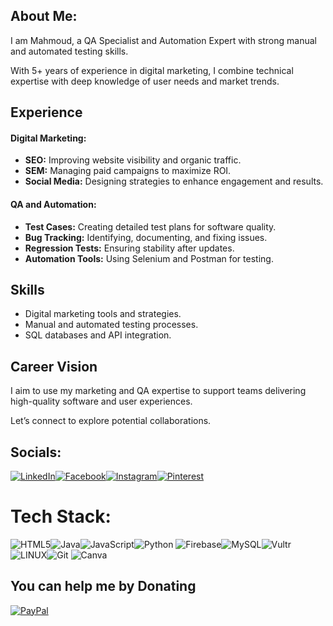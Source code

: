 ##  About Me:
I am Mahmoud, a QA Specialist and Automation Expert with strong manual and automated testing skills.  

With 5+ years of experience in digital marketing, 
I combine technical expertise with deep knowledge of user needs and market trends.  

## Experience  

#### Digital Marketing:  
- **SEO:** Improving website visibility and organic traffic.  
- **SEM:** Managing paid campaigns to maximize ROI.  
- **Social Media:** Designing strategies to enhance engagement and results.  

#### QA and Automation:  
- **Test Cases:** Creating detailed test plans for software quality.  
- **Bug Tracking:** Identifying, documenting, and fixing issues.  
- **Regression Tests:** Ensuring stability after updates.  
- **Automation Tools:** Using Selenium and Postman for testing.  

## Skills  
- Digital marketing tools and strategies.  
- Manual and automated testing processes.  
- SQL databases and API integration.  

## Career Vision  
I aim to use my marketing and QA expertise to support teams delivering high-quality software and user experiences.  

Let’s connect to explore potential collaborations.  

## Socials:
[![LinkedIn](https://img.shields.io/badge/LinkedIn-%230077B5.svg?logo=linkedin&logoColor=white)](https://linkedin.com/in/mamobarjos)[![Facebook](https://img.shields.io/badge/Facebook-%231877F2.svg?logo=Facebook&logoColor=white)](https://facebook.com/mamobarjos)[![Instagram](https://img.shields.io/badge/Instagram-%23E4405F.svg?logo=Instagram&logoColor=white)](https://instagram.com/mamobarjos)[![Pinterest](https://img.shields.io/badge/Pinterest-%23E60023.svg?logo=Pinterest&logoColor=white)](https://pinterest.com/mamobarjos) 
# Tech Stack:
![HTML5](https://img.shields.io/badge/html5-%23E34F26.svg?style=flat-square&logo=html5&logoColor=white)![Java](https://img.shields.io/badge/java-%23ED8B00.svg?style=flat-square&logo=openjdk&logoColor=white)![JavaScript](https://img.shields.io/badge/javascript-%23323330.svg?style=flat-square&logo=javascript&logoColor=%23F7DF1E)![Python](https://img.shields.io/badge/python-3670A0?style=flat-square&logo=python&logoColor=ffdd54) ![Firebase](https://img.shields.io/badge/firebase-%23039BE5.svg?style=flat-square&logo=firebase)![MySQL](https://img.shields.io/badge/mysql-4479A1.svg?style=flat-square&logo=mysql&logoColor=white)![Vultr](https://img.shields.io/badge/Vultr-007BFC.svg?style=flat-square&logo=vultr) ![LINUX](https://img.shields.io/badge/Linux-FCC624?style=flat-square&logo=linux&logoColor=black)![Git](https://img.shields.io/badge/git-%23F05033.svg?style=flat-square&logo=git&logoColor=white) ![Canva](https://img.shields.io/badge/Canva-%2300C4CC.svg?style=flat-square&logo=Canva&logoColor=white) 

  ## You can help me by Donating
  [![PayPal](https://img.shields.io/badge/PayPal-00457C?style=for-the-badge&logo=paypal&logoColor=white)](https://paypal.me/mamobarjos) 

  
<!-- Proudly created with GPRM ( https://gprm.itsvg.in ) -->
